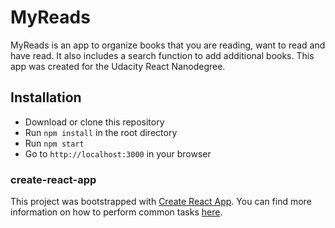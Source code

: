 # MyReads

MyReads is an app to organize books that you are reading, want to read and have read. It also includes a search function to add additional books.
This app was created for the Udacity React Nanodegree.

## Installation

- Download or clone this repository
- Run `npm install` in the root directory
- Run `npm start`
- Go to `http://localhost:3000` in your browser

### create-react-app

This project was bootstrapped with [Create React App](https://github.com/facebookincubator/create-react-app). You can find more information on how to perform common tasks [here](https://github.com/facebookincubator/create-react-app/blob/master/packages/react-scripts/template/README.md).